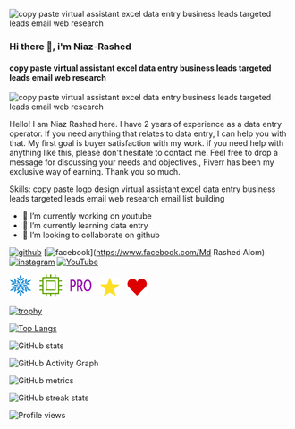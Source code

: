 ![copy paste virtual assistant excel  data entry business leads targeted leads email web research ](https://fiverr-res.cloudinary.com/images/t_medium7,q_auto,f_auto,q_auto,f_auto/gigs/305558165/original/549a1855f21fa243c3a0f870142a2461241bfe90/do-data-entry-web-research-for-any-industry-6c8e.jpg)

### Hi there 👋, i'm Niaz-Rashed
#### copy paste virtual assistant excel  data entry business leads targeted leads email web research 
![copy paste virtual assistant excel  data entry business leads targeted leads email web research ](https://fiverr-res.cloudinary.com/images/t_medium7,q_auto,f_auto,q_auto,f_auto/gigs/305558165/original/549a1855f21fa243c3a0f870142a2461241bfe90/do-data-entry-web-research-for-any-industry-6c8e.jpg)

Hello! I am Niaz Rashed here. I have 2 years of experience as a data entry operator. If you need anything that relates to data entry, I can help you with that. My first goal is buyer satisfaction with my work. if you need help with anything like this, please don't hesitate to contact me. Feel free to drop a message for discussing your needs and objectives., Fiverr has been my exclusive way of earning. Thank you so much. 

Skills: copy paste logo design virtual assistant excel  data entry business leads targeted leads email web research email list building 

- 🔭 I’m currently working on youtube 
- 🌱 I’m currently learning data entry 
- 👯 I’m looking to collaborate on github 


[<img src='https://cdn.jsdelivr.net/npm/simple-icons@3.0.1/icons/github.svg' alt='github' height='40'>](https://github.com/Niaz-Rashed)  [<img src='https://cdn.jsdelivr.net/npm/simple-icons@3.0.1/icons/facebook.svg' alt='facebook' height='40'>](https://www.facebook.com/Md Rashed Alom)  [<img src='https://cdn.jsdelivr.net/npm/simple-icons@3.0.1/icons/instagram.svg' alt='instagram' height='40'>](https://www.instagram.com/niazrashed02/)  [<img src='https://cdn.jsdelivr.net/npm/simple-icons@3.0.1/icons/youtube.svg' alt='YouTube' height='40'>](https://www.youtube.com/channel/https://www.youtube.com/channel/UC7ZQZzAsj75De9aXUXihvnA)  

<a href='https://archiveprogram.github.com/'><img src='https://raw.githubusercontent.com/acervenky/animated-github-badges/master/assets/acbadge.gif' width='40' height='40'></a> <a href='https://docs.github.com/en/developers'><img src='https://raw.githubusercontent.com/acervenky/animated-github-badges/master/assets/devbadge.gif' width='40' height='40'></a> <a href='https://github.com/pricing'><img src='https://raw.githubusercontent.com/acervenky/animated-github-badges/master/assets/pro.gif' width='40' height='40'></a> <a href='https://stars.github.com/'><img src='https://raw.githubusercontent.com/acervenky/animated-github-badges/master/assets/starbadge.gif' width='35' height='35'></a> <a href='https://docs.github.com/en/github/supporting-the-open-source-community-with-github-sponsors'><img src='https://raw.githubusercontent.com/acervenky/animated-github-badges/master/assets/sponsorbadge.gif' width='35' height='35'></a> 

[![trophy](https://github-profile-trophy.vercel.app/?username=Niaz-Rashed)](https://github.com/ryo-ma/github-profile-trophy)

[![Top Langs](https://github-readme-stats.vercel.app/api/top-langs/?username=Niaz-Rashed)](https://github.com/anuraghazra/github-readme-stats)

![GitHub stats](https://github-readme-stats.vercel.app/api?username=Niaz-Rashed&show_icons=true)  

![GitHub Activity Graph](https://activity-graph.herokuapp.com/graph?username=Niaz-Rashed)  

![GitHub metrics](https://metrics.lecoq.io/Niaz-Rashed)  

![GitHub streak stats](https://streak-stats.demolab.com/?user=Niaz-Rashed)  

![Profile views](https://gpvc.arturio.dev/Niaz-Rashed)  
